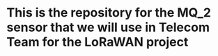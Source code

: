 <h1> This is the repository for the MQ_2 sensor that we will use in Telecom Team for the LoRaWAN project</h1>